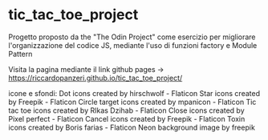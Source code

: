 # tic_tac_toe_project
Progetto proposto da the "The Odin Project" come esercizio per migliorare l'organizzazione del codice JS, mediante l'uso di funzioni factory e Module Pattern

Visita la pagina mediante il link github pages -> https://riccardopanzeri.github.io/tic_tac_toe_project/

icone e sfondi:
Dot icons created by hirschwolf - Flaticon
Star icons created by Freepik - Flaticon
Circle target icons created by mpanicon - Flaticon
Tic tac toe icons created by RIkas Dzihab - Flaticon
Close icons created by Pixel perfect - Flaticon
Cancel icons created by Freepik - Flaticon
Toxin icons created by Boris farias - Flaticon
Neon background image by freepik